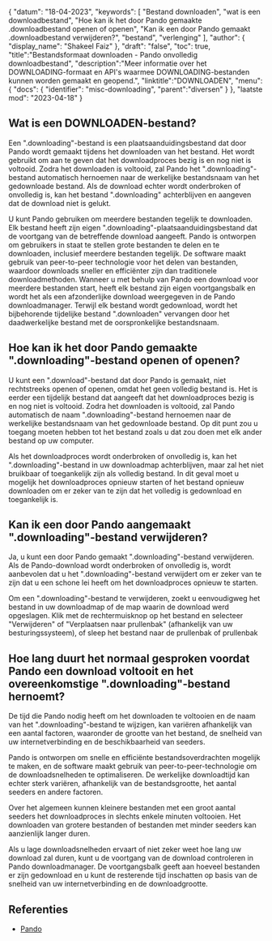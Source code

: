 {
"datum": "18-04-2023",
  "keywords": [
"Bestand downloaden",
"wat is een downloadbestand",
"Hoe kan ik het door Pando gemaakte .downloadbestand openen of openen",
"Kan ik een door Pando gemaakt .downloadbestand verwijderen?",
"bestand",
"verlenging"
],
  "author": {
"display_name": "Shakeel Faiz"
},
"draft": "false",
"toc": true,
"title":"Bestandsformaat downloaden - Pando onvolledig downloadbestand",
  "description":"Meer informatie over het DOWNLOADING-formaat en API's waarmee DOWNLOADING-bestanden kunnen worden gemaakt en geopend.",
"linktitle":"DOWNLOADEN",
  "menu": {
    "docs": {
      "identifier": "misc-downloading",
"parent":"diversen"
}
},
"laatste mod": "2023-04-18"
}

## Wat is een DOWNLOADEN-bestand?

Een ".downloading"-bestand is een plaatsaanduidingsbestand dat door Pando wordt gemaakt tijdens het downloaden van het bestand. Het wordt gebruikt om aan te geven dat het downloadproces bezig is en nog niet is voltooid. Zodra het downloaden is voltooid, zal Pando het ".downloading"-bestand automatisch hernoemen naar de werkelijke bestandsnaam van het gedownloade bestand. Als de download echter wordt onderbroken of onvolledig is, kan het bestand ".downloading" achterblijven en aangeven dat de download niet is gelukt.

U kunt Pando gebruiken om meerdere bestanden tegelijk te downloaden. Elk bestand heeft zijn eigen ".downloading"-plaatsaanduidingsbestand dat de voortgang van de betreffende download aangeeft. Pando is ontworpen om gebruikers in staat te stellen grote bestanden te delen en te downloaden, inclusief meerdere bestanden tegelijk. De software maakt gebruik van peer-to-peer technologie voor het delen van bestanden, waardoor downloads sneller en efficiënter zijn dan traditionele downloadmethoden. Wanneer u met behulp van Pando een download voor meerdere bestanden start, heeft elk bestand zijn eigen voortgangsbalk en wordt het als een afzonderlijke download weergegeven in de Pando downloadmanager. Terwijl elk bestand wordt gedownload, wordt het bijbehorende tijdelijke bestand ".downloaden" vervangen door het daadwerkelijke bestand met de oorspronkelijke bestandsnaam.

## Hoe kan ik het door Pando gemaakte ".downloading"-bestand openen of openen?

U kunt een ".download"-bestand dat door Pando is gemaakt, niet rechtstreeks openen of openen, omdat het geen volledig bestand is. Het is eerder een tijdelijk bestand dat aangeeft dat het downloadproces bezig is en nog niet is voltooid. Zodra het downloaden is voltooid, zal Pando automatisch de naam ".downloading"-bestand hernoemen naar de werkelijke bestandsnaam van het gedownloade bestand. Op dit punt zou u toegang moeten hebben tot het bestand zoals u dat zou doen met elk ander bestand op uw computer.

Als het downloadproces wordt onderbroken of onvolledig is, kan het ".downloading"-bestand in uw downloadmap achterblijven, maar zal het niet bruikbaar of toegankelijk zijn als volledig bestand. In dit geval moet u mogelijk het downloadproces opnieuw starten of het bestand opnieuw downloaden om er zeker van te zijn dat het volledig is gedownload en toegankelijk is.

## Kan ik een door Pando aangemaakt ".downloading"-bestand verwijderen?

Ja, u kunt een door Pando gemaakt ".downloading"-bestand verwijderen. Als de Pando-download wordt onderbroken of onvolledig is, wordt aanbevolen dat u het ".downloading"-bestand verwijdert om er zeker van te zijn dat u een schone lei heeft om het downloadproces opnieuw te starten.

Om een ".downloading"-bestand te verwijderen, zoekt u eenvoudigweg het bestand in uw downloadmap of de map waarin de download werd opgeslagen. Klik met de rechtermuisknop op het bestand en selecteer "Verwijderen" of "Verplaatsen naar prullenbak" (afhankelijk van uw besturingssysteem), of sleep het bestand naar de prullenbak of prullenbak

## Hoe lang duurt het normaal gesproken voordat Pando een download voltooit en het overeenkomstige ".downloading"-bestand hernoemt?

De tijd die Pando nodig heeft om het downloaden te voltooien en de naam van het ".downloading"-bestand te wijzigen, kan variëren afhankelijk van een aantal factoren, waaronder de grootte van het bestand, de snelheid van uw internetverbinding en de beschikbaarheid van seeders.

Pando is ontworpen om snelle en efficiënte bestandsoverdrachten mogelijk te maken, en de software maakt gebruik van peer-to-peer-technologie om de downloadsnelheden te optimaliseren. De werkelijke downloadtijd kan echter sterk variëren, afhankelijk van de bestandsgrootte, het aantal seeders en andere factoren.

Over het algemeen kunnen kleinere bestanden met een groot aantal seeders het downloadproces in slechts enkele minuten voltooien. Het downloaden van grotere bestanden of bestanden met minder seeders kan aanzienlijk langer duren.

Als u lage downloadsnelheden ervaart of niet zeker weet hoe lang uw download zal duren, kunt u de voortgang van de download controleren in Pando downloadmanager. De voortgangsbalk geeft aan hoeveel bestanden er zijn gedownload en u kunt de resterende tijd inschatten op basis van de snelheid van uw internetverbinding en de downloadgrootte.

## Referenties
* [Pando](https://download.cnet.com/Pando/3000-2196_4-10546621.html)

